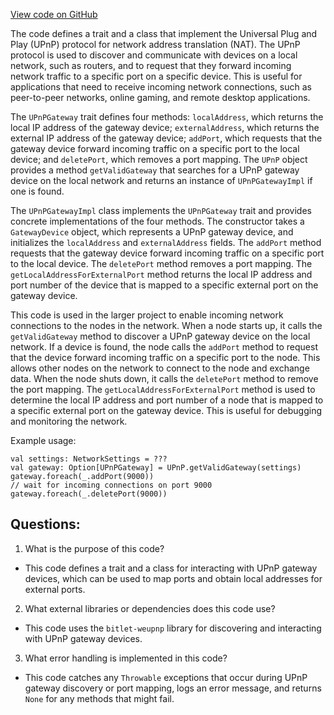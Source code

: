 [View code on GitHub](https://github.com/ergoplatform/ergo/src/main/scala/scorex/core/network/UPnP.scala)

The code defines a trait and a class that implement the Universal Plug and Play (UPnP) protocol for network address translation (NAT). The UPnP protocol is used to discover and communicate with devices on a local network, such as routers, and to request that they forward incoming network traffic to a specific port on a specific device. This is useful for applications that need to receive incoming network connections, such as peer-to-peer networks, online gaming, and remote desktop applications.

The `UPnPGateway` trait defines four methods: `localAddress`, which returns the local IP address of the gateway device; `externalAddress`, which returns the external IP address of the gateway device; `addPort`, which requests that the gateway device forward incoming traffic on a specific port to the local device; and `deletePort`, which removes a port mapping. The `UPnP` object provides a method `getValidGateway` that searches for a UPnP gateway device on the local network and returns an instance of `UPnPGatewayImpl` if one is found.

The `UPnPGatewayImpl` class implements the `UPnPGateway` trait and provides concrete implementations of the four methods. The constructor takes a `GatewayDevice` object, which represents a UPnP gateway device, and initializes the `localAddress` and `externalAddress` fields. The `addPort` method requests that the gateway device forward incoming traffic on a specific port to the local device. The `deletePort` method removes a port mapping. The `getLocalAddressForExternalPort` method returns the local IP address and port number of the device that is mapped to a specific external port on the gateway device.

This code is used in the larger project to enable incoming network connections to the nodes in the network. When a node starts up, it calls the `getValidGateway` method to discover a UPnP gateway device on the local network. If a device is found, the node calls the `addPort` method to request that the device forward incoming traffic on a specific port to the node. This allows other nodes on the network to connect to the node and exchange data. When the node shuts down, it calls the `deletePort` method to remove the port mapping. The `getLocalAddressForExternalPort` method is used to determine the local IP address and port number of a node that is mapped to a specific external port on the gateway device. This is useful for debugging and monitoring the network. 

Example usage:

```
val settings: NetworkSettings = ???
val gateway: Option[UPnPGateway] = UPnP.getValidGateway(settings)
gateway.foreach(_.addPort(9000))
// wait for incoming connections on port 9000
gateway.foreach(_.deletePort(9000))
```
## Questions: 
 1. What is the purpose of this code?
- This code defines a trait and a class for interacting with UPnP gateway devices, which can be used to map ports and obtain local addresses for external ports.

2. What external libraries or dependencies does this code use?
- This code uses the `bitlet-weupnp` library for discovering and interacting with UPnP gateway devices.

3. What error handling is implemented in this code?
- This code catches any `Throwable` exceptions that occur during UPnP gateway discovery or port mapping, logs an error message, and returns `None` for any methods that might fail.